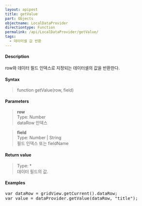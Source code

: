 ```yaml
---
layout: apipost
title: getValue
part: Objects
objectname: LocalDataProvider
directiontype: Function
permalink: /api/LocalDataProvider/getValue/
tags:
  - 데이터셀 값 반환
---
```



#### Description

 row와 데이터 필드 인덱스로 지정되는 데이터셀의 값을 반환한다.

#### Syntax

> function getValue(row, field)

#### Parameters

> **row**  
> Type: Number  
> dataRow 인덱스

> **field**  
> Type: Number \| String  
> 필드 인덱스 또는 fieldName

#### Return value

> Type: *  
> 데이터 필드의 값.

#### Examples 

<pre class="prettyprint">
var dataRow = gridView.getCurrent().dataRow;
var value = dataProvider.getValue(dataRow, "title");
</pre>




